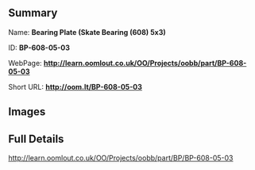 

## Summary
 
Name: __Bearing Plate (Skate Bearing (608) 5x3)__

ID: __BP-608-05-03__

WebPage: __http://learn.oomlout.co.uk/OO/Projects/oobb/part/BP-608-05-03__

Short URL: __http://oom.lt/BP-608-05-03__


## Images




## Full Details

 http://learn.oomlout.co.uk/OO/Projects/oobb/part/BP/BP-608-05-03

